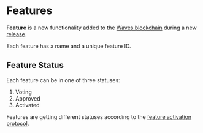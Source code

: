 # Features

**Feature** is a new functionality added to the [Waves blockchain](/en/blockchain/blockchain) during a new [release](https://github.com/wavesplatform/Waves/releases).

Each feature has a name and a unique feature ID.

## Feature Status

Each feature can be in one of three statuses:

1. Voting
2. Approved
3. Activated

Features are getting different statuses according to the [feature activation protocol](/en/waves-node/features/feature-activation-protocol).
